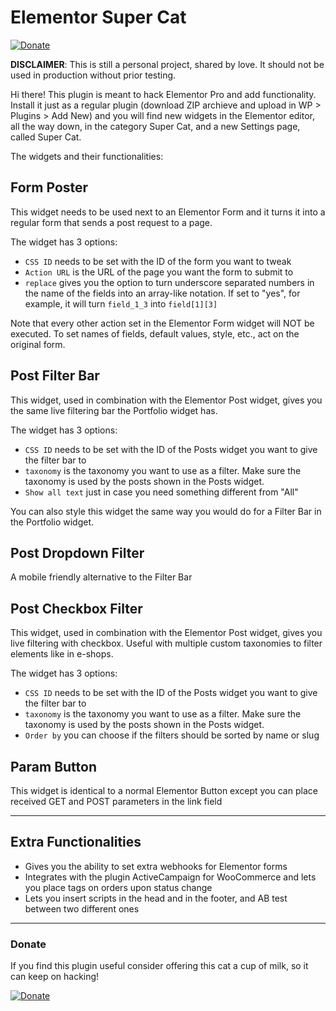 # Elementor Super Cat
[![Donate](https://img.shields.io/badge/Donate-PayPal-green.svg)](https://www.paypal.com/cgi-bin/webscr?cmd=_s-xclick&hosted_button_id=27Q6J6NGK6JJ2&source=url)

**DISCLAIMER**: This is still a personal project, shared by love. It should not be used in production without prior testing.

Hi there!
This plugin is meant to hack Elementor Pro and add functionality.
Install it just as a regular plugin (download ZIP archieve and upload in WP > Plugins > Add New) and you will find new widgets in the Elementor editor, all the way down, in the category Super Cat, and a new Settings page, called Super Cat.

The widgets and their functionalities:

## Form Poster

This widget needs to be used next to an Elementor Form and it turns it into a regular form that sends a post request to a page.

The widget has 3 options:
* `CSS ID` needs to be set with the ID of the form you want to tweak
* `Action URL` is the URL of the page you want the form to submit to
* `replace` gives you the option to turn underscore separated numbers in the name of the fields into an array-like notation. If set to "yes", for example, it will turn `field_1_3` into `field[1][3]`

Note that every other action set in the Elementor Form widget will NOT be executed.
To set names of fields, default values, style, etc., act on the original form.

## Post Filter Bar

This widget, used in combination with the Elementor Post widget, gives you the same live filtering bar the Portfolio widget has.

The widget has 3 options:
* `CSS ID` needs to be set with the ID of the Posts widget you want to give the filter bar to
* `taxonomy` is the taxonomy you want to use as a filter. Make sure the taxonomy is used by the posts shown in the Posts widget.
* `Show all text` just in case you need something different from "All"

You can also style this widget the same way you would do for a Filter Bar in the Portfolio widget.

## Post Dropdown Filter

A mobile friendly alternative to the Filter Bar

## Post Checkbox Filter

This widget, used in combination with the Elementor Post widget, gives you live filtering with checkbox. Useful with multiple custom taxonomies to filter elements like in e-shops.

The widget has 3 options:
* `CSS ID` needs to be set with the ID of the Posts widget you want to give the filter bar to
* `taxonomy` is the taxonomy you want to use as a filter. Make sure the taxonomy is used by the posts shown in the Posts widget.
* `Order by` you can choose if the filters should be sorted by name or slug

## Param Button

This widget is identical to a normal Elementor Button except you can place received GET and POST parameters in the link field


---

## Extra Functionalities

* Gives you the ability to set extra webhooks for Elementor forms
* Integrates with the plugin ActiveCampaign for WooCommerce and lets you place tags on orders upon status change
* Lets you insert scripts in the head and in the footer, and AB test between two different ones

---

### Donate

If you find this plugin useful consider offering this cat a cup of milk, so it can keep on hacking!

[![Donate](https://img.shields.io/badge/Donate-PayPal-green.svg)](https://www.paypal.com/cgi-bin/webscr?cmd=_s-xclick&hosted_button_id=27Q6J6NGK6JJ2&source=url)
